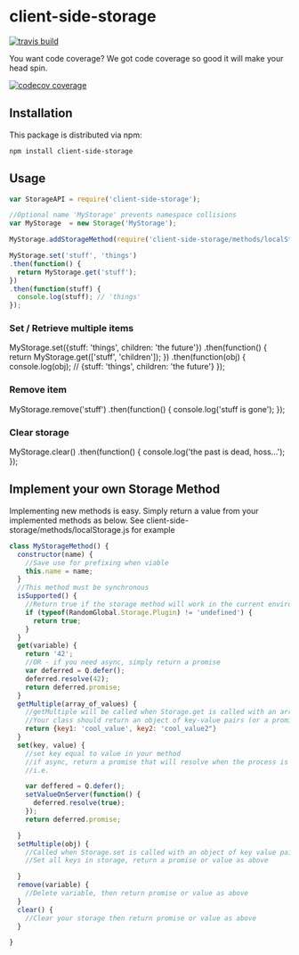 # client-side-storage

[![travis build](https://img.shields.io/travis/heydemo/client-side-storage.svg)](https://travis-ci.org/heydemo/client-side-storage)

You want code coverage?  We got code coverage so good it will make your head spin.

[![codecov coverage](https://img.shields.io/codecov/c/github/heydemo/client-side-storage.svg?style=flat-square)](https://codecov.io/github/heydemo/client-side-storage)

## Installation

This package is distributed via npm:

```
npm install client-side-storage
```


## Usage

```javascript
var StorageAPI = require('client-side-storage');

//Optional name 'MyStorage' prevents namespace collisions
var MyStorage  = new Storage('MyStorage');

MyStorage.addStorageMethod(require('client-side-storage/methods/localStorage');

MyStorage.set('stuff', 'things')
.then(function() {
  return MyStorage.get('stuff');
})
.then(function(stuff) {
  console.log(stuff); // 'things'
});

```

### Set / Retrieve multiple items

MyStorage.set({stuff: 'things', children: 'the future'})
.then(function() {
  return MyStorage.get(['stuff', 'children']);
})
.then(function(obj) {
  console.log(obj); // {stuff: 'things', children: 'the future'}
});

### Remove item
MyStorage.remove('stuff')
.then(function() {
  console.log('stuff is gone');
});

### Clear storage
MyStorage.clear()
.then(function() {
  console.log('the past is dead, hoss...');
});


## Implement your own Storage Method

Implementing new methods is easy.  Simply return a value from your implemented
methods as below.  See client-side-storage/methods/localStorage.js for example

```javascript
class MyStorageMethod() {
  constructor(name) {
    //Save use for prefixing when viable
    this.name = name;
  }
  //This method must be synchronous
  isSupported() {
    //Return true if the storage method will work in the current enviroment
    if (typeof(RandomGlobal.Storage.Plugin) != 'undefined') {
      return true;
    }
  }
  get(variable) {
    return '42';
    //OR - if you need async, simply return a promise
    var deferred = Q.defer();
    deferred.resolve(42);
    return deferred.promise;
  }
  getMultiple(array_of_values) {
    //getMultiple will be called when Storage.get is called with an array of values
    //Your class should return an object of key-value pairs (or a promise which resolves to one)
    return {key1: 'cool_value', key2: 'cool_value2"}
  }
  set(key, value) {
    //set key equal to value in your method
    //if async, return a promise that will resolve when the process is complete
    //i.e.

    var deffered = Q.defer();
    setValueOnServer(function() {
      deferred.resolve(true);
    });
    return deferred.promise;

  }
  setMultiple(obj) {
    //Called when Storage.set is called with an object of key value pairs
    //Set all keys in storage, return a promise or value as above

  }
  remove(variable) {
    //Delete variable, then return promise or value as above
  }
  clear() {
    //Clear your storage then return promise or value as above
  }

}
```
